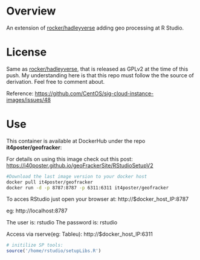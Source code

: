 # Overview
An extension of [rocker/hadleyverse](https://github.com/rocker-org/hadleyverse) adding geo processing at R Studio.

# License

Same as [rocker/hadleyverse](https://github.com/rocker-org/hadleyverse), that is released as GPLv2 at the time of this push. My understanding here is that this repo must follow the the source of derivation. Feel free to comment about.


Reference: https://github.com/CentOS/sig-cloud-instance-images/issues/48

# Use

This container is available at DockerHub under the repo **it4poster/geofracker**:

For details on using this image check out this post:
<https://i40poster.github.io/geoFrackerSite/RStudioSetupV2>


```bash
#Download the last image version to your docker host
docker pull it4poster/geofracker
docker run -d -p 8787:8787 -p 6311:6311 it4poster/geofracker

```

To acces RStudio just open your browser at: http://$docker_host_IP:8787

eg: http://localhost:8787

The user is: rstudio
The password is: rstudio

Access via rserve(eg: Tableu): http://$docker_host_IP:6311
```R
# initilize SP tools:
source('/home/rstudio/setupLibs.R')

```
